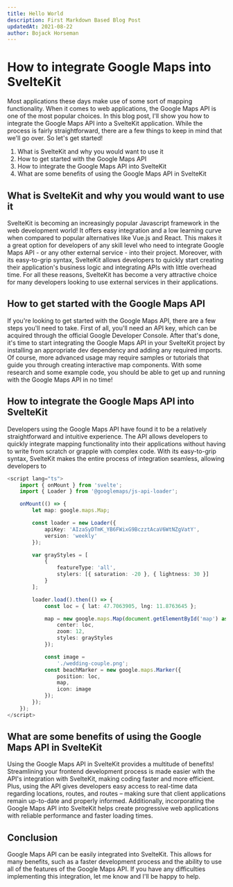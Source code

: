 ```yaml
---
title: Hello World
description: First Markdown Based Blog Post
updatedAt: 2021-08-22
author: Bojack Horseman
---
```


# How to integrate Google Maps into SvelteKit

Most applications these days make use of some sort of mapping functionality. When it comes to web applications, the Google Maps API is one of the most popular choices. In this blog post, I'll show you how to integrate the Google Maps API into a SvelteKit application. While the process is fairly straightforward, there are a few things to keep in mind that we'll go over. So let's get started!

1. What is SvelteKit and why you would want to use it
2. How to get started with the Google Maps API
3. How to integrate the Google Maps API into SvelteKit
4. What are some benefits of using the Google Maps API in SvelteKit

## What is SvelteKit and why you would want to use it
SvelteKit is becoming an increasingly popular Javascript framework in the web development world! It offers easy integration and a low learning curve when compared to popular alternatives like Vue.js and React. This makes it a great option for developers of any skill level who need to integrate Google Maps API - or any other external service - into their project. Moreover, with its easy-to-grip syntax, SvelteKit allows developers to quickly start creating their application's business logic and integrating APIs with little overhead time. For all these reasons, SvelteKit has become a very attractive choice for many developers looking to use external services in their applications.

## How to get started with the Google Maps API
If you're looking to get started with the Google Maps API, there are a few steps you'll need to take. First of all, you'll need an API key, which can be acquired through the official Google Developer Console. After that's done, it's time to start integrating the Google Maps API in your SvelteKit project by installing an appropriate dev dependency and adding any required imports. Of course, more advanced usage may require samples or tutorials that guide you through creating interactive map components. With some research and some example code, you should be able to get up and running with the Google Maps API in no time!

## How to integrate the Google Maps API into SvelteKit
Developers using the Google Maps API have found it to be a relatively straightforward and intuitive experience. The API allows developers to quickly integrate mapping functionality into their applications without having to write from scratch or grapple with complex code. With its easy-to-grip syntax, SvelteKit makes the entire process of integration seamless, allowing developers to

```ts
<script lang="ts">
	import { onMount } from 'svelte';
	import { Loader } from '@googlemaps/js-api-loader';

	onMount(() => {
		let map: google.maps.Map;

		const loader = new Loader({
			apiKey: 'AIzaSyDTmK_YB6FWixG9BczztAcaV6WtNZgVatY',
			version: 'weekly'
		});

		var grayStyles = [
			{
				featureType: 'all',
				stylers: [{ saturation: -20 }, { lightness: 30 }]
			}
		];

		loader.load().then(() => {
			const loc = { lat: 47.7063905, lng: 11.8763645 };

			map = new google.maps.Map(document.getElementById('map') as HTMLElement, {
				center: loc,
				zoom: 12,
				styles: grayStyles
			});

			const image =
				'./wedding-couple.png';
			const beachMarker = new google.maps.Marker({
				position: loc,
				map,
				icon: image
			});
		});
	});
</script>
```

## What are some benefits of using the Google Maps API in SvelteKit
Using the Google Maps API in SvelteKit provides a multitude of benefits! Streamlining your frontend development process is made easier with the API's integration with SvelteKit, making coding faster and more efficient. Plus, using the API gives developers easy access to real-time data regarding locations, routes, and routes – making sure that client applications remain up-to-date and properly informed. Additionally, incorporating the Google Maps API into SvelteKit helps create progressive web applications with reliable performance and faster loading times.



## Conclusion
Google Maps API can be easily integrated into SvelteKit. This allows for many benefits, such as a faster development process and the ability to use all of the features of the Google Maps API. If you have any difficulties implementing this integration, let me know and I'll be happy to help.